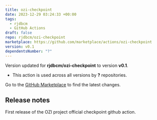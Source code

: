 ```yaml
---
title: ozi-checkpoint
date: 2023-12-29 03:24:33 +00:00
tags:
  - rjdbcm
  - GitHub Actions
draft: false
repo: rjdbcm/ozi-checkpoint
marketplace: https://github.com/marketplace/actions/ozi-checkpoint
version: v0.1
dependentsNumber: "?"
---
```



Version updated for **rjdbcm/ozi-checkpoint** to version **v0.1**.
- This action is used across all versions by **?** repositories.

Go to the [GitHub Marketplace](https://github.com/marketplace/actions/ozi-checkpoint) to find the latest changes.

## Release notes

First release of the OZI project official checkpoint github action.
